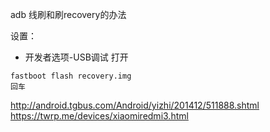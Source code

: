 
adb 线刷和刷recovery的办法

设置：
- 开发者选项-USB调试 打开

```
fastboot flash recovery.img
回车
```

http://android.tgbus.com/Android/yizhi/201412/511888.shtml
https://twrp.me/devices/xiaomiredmi3.html
